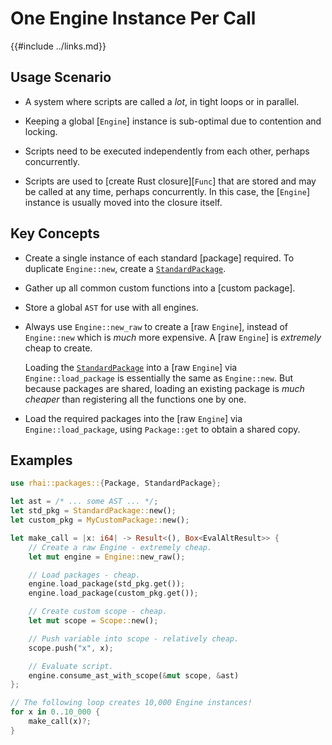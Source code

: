 One Engine Instance Per Call
===========================

{{#include ../links.md}}


Usage Scenario
--------------

* A system where scripts are called a _lot_, in tight loops or in parallel.

* Keeping a global [`Engine`] instance is sub-optimal due to contention and locking.

* Scripts need to be executed independently from each other, perhaps concurrently.

* Scripts are used to [create Rust closure][`Func`] that are stored and may be called at any time, perhaps concurrently.
  In this case, the [`Engine`] instance is usually moved into the closure itself.


Key Concepts
------------

* Create a single instance of each standard [package] required.  To duplicate `Engine::new`, create a [`StandardPackage`]({{rootUrl}}/rust/packages/builtin.md).

* Gather up all common custom functions into a [custom package].

* Store a global `AST` for use with all engines.

* Always use `Engine::new_raw` to create a [raw `Engine`], instead of `Engine::new` which is _much_ more expensive.
  A [raw `Engine`] is _extremely_ cheap to create.
  
  Loading the [`StandardPackage`]({{rootUrl}}/rust/packages/builtin.md) into a [raw `Engine`] via `Engine::load_package` is essentially the same as `Engine::new`.
  But because packages are shared, loading an existing package is _much cheaper_ than registering all the functions one by one.

* Load the required packages into the [raw `Engine`] via `Engine::load_package`, using `Package::get` to obtain a shared copy.


Examples
--------

```rust
use rhai::packages::{Package, StandardPackage};

let ast = /* ... some AST ... */;
let std_pkg = StandardPackage::new();
let custom_pkg = MyCustomPackage::new();

let make_call = |x: i64| -> Result<(), Box<EvalAltResult>> {
    // Create a raw Engine - extremely cheap.
    let mut engine = Engine::new_raw();

    // Load packages - cheap.
    engine.load_package(std_pkg.get());
    engine.load_package(custom_pkg.get());

    // Create custom scope - cheap.
    let mut scope = Scope::new();

    // Push variable into scope - relatively cheap.
    scope.push("x", x);

    // Evaluate script.
    engine.consume_ast_with_scope(&mut scope, &ast)
};

// The following loop creates 10,000 Engine instances!
for x in 0..10_000 {
    make_call(x)?;
}
```
